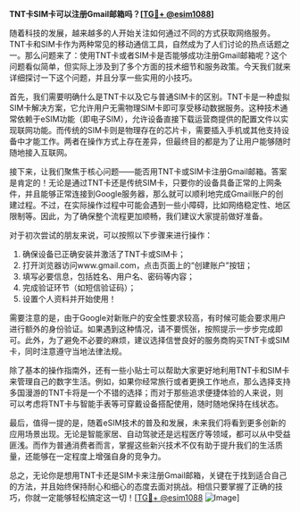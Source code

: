 **TNT卡SIM卡可以注册Gmail邮箱吗？[[TG💪+ @esim1088](https://t.me/s/esim1088)]**

随着科技的发展，越来越多的人开始关注如何通过不同的方式获取网络服务。TNT卡和SIM卡作为两种常见的移动通信工具，自然成为了人们讨论的热点话题之一。那么问题来了：使用TNT卡或者SIM卡是否能够成功注册Gmail邮箱呢？这个问题看似简单，但实际上涉及到了多个方面的技术细节和服务政策。今天我们就来详细探讨一下这个问题，并且分享一些实用的小技巧。

首先，我们需要明确什么是TNT卡以及它与普通SIM卡的区别。TNT卡是一种虚拟SIM卡解决方案，它允许用户无需物理SIM卡即可享受移动数据服务。这种技术通常依赖于eSIM功能（即电子SIM），允许设备直接下载运营商提供的配置文件以实现联网功能。而传统的SIM卡则是物理存在的芯片卡，需要插入手机或其他支持设备中才能工作。两者在操作方式上存在差异，但最终目的都是为了让用户能够随时随地接入互联网。

接下来，让我们聚焦于核心问题——能否用TNT卡或SIM卡注册Gmail邮箱。答案是肯定的！无论是通过TNT卡还是传统SIM卡，只要你的设备具备正常的上网条件，并且能够正常连接到Google服务器，那么就可以顺利地完成Gmail账户的创建过程。不过，在实际操作过程中可能会遇到一些小障碍，比如网络稳定性、地区限制等。因此，为了确保整个流程更加顺畅，我们建议大家提前做好准备。

对于初次尝试的朋友来说，可以按照以下步骤来进行操作：
1. 确保设备已正确安装并激活了TNT卡或SIM卡；
2. 打开浏览器访问www.gmail.com，点击页面上的“创建账户”按钮；
3. 填写必要信息，包括姓名、用户名、密码等内容；
4. 完成验证环节（如短信验证码）；
5. 设置个人资料并开始使用！

需要注意的是，由于Google对新账户的安全性要求较高，有时候可能会要求用户进行额外的身份验证。如果遇到这种情况，请不要慌张，按照提示一步步完成即可。此外，为了避免不必要的麻烦，建议选择信誉良好的服务商购买TNT卡或SIM卡，同时注意遵守当地法律法规。

除了基本的操作指南外，还有一些小贴士可以帮助大家更好地利用TNT卡和SIM卡来管理自己的数字生活。例如，如果你经常旅行或者更换工作地点，那么选择支持多国漫游的TNT卡将是一个不错的选择；而对于那些追求便捷体验的人来说，则可以考虑将TNT卡与智能手表等可穿戴设备搭配使用，随时随地保持在线状态。

最后，值得一提的是，随着eSIM技术的普及和发展，未来我们将看到更多创新的应用场景出现。无论是智能家居、自动驾驶还是远程医疗等领域，都可以从中受益匪浅。而作为普通消费者而言，掌握这些新兴技术不仅有助于提升我们的生活质量，还能够在一定程度上增强自身的竞争力。

总之，无论你是想用TNT卡还是SIM卡来注册Gmail邮箱，关键在于找到适合自己的方法，并且始终保持耐心和细心的态度去面对挑战。相信只要掌握了正确的技巧，你就一定能够轻松搞定这一切！[[TG💪+ @esim1088](https://t.me/s/esim1088) ![Image](https://i.postimg.cc/4NQfJmqS/Snipaste-2025-05-13-00-14-12.png)]